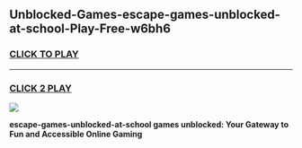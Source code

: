 
## Unblocked-Games-escape-games-unblocked-at-school-Play-Free-w6bh6
<h3>
<a href="https://premium76.site?title=escape-games-unblocked-at-school&ref=23A">CLICK TO PLAY</a></h3>
<hr>

<h3>
<a href="https://premium76.site?title=escape-games-unblocked-at-school&ref=23A">CLICK 2 PLAY</a>
  
</h3>

<a href="https://premium76.site?title=escape-games-unblocked-at-school&ref=23A"><img src="https://clearcache.store/games.png"></a>


**escape-games-unblocked-at-school games unblocked: Your Gateway to Fun and Accessible Online Gaming**
